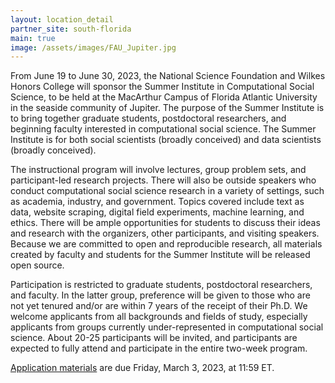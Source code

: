 ```yaml
---
layout: location_detail
partner_site: south-florida
main: true
image: /assets/images/FAU_Jupiter.jpg
---
```


From June 19 to June 30, 2023, the National Science Foundation and Wilkes Honors College will sponsor the Summer Institute in Computational Social Science, to be held at the MacArthur Campus of Florida Atlantic University in the seaside community of Jupiter. The purpose of the Summer Institute is to bring together graduate students, postdoctoral researchers, and beginning faculty interested in computational social science. The Summer Institute is for both social scientists (broadly conceived) and data scientists (broadly conceived).

The instructional program will involve lectures, group problem sets, and participant-led research projects. There will also be outside speakers who conduct computational social science research in a variety of settings, such as academia, industry, and government. Topics covered include text as data, website scraping, digital field experiments, machine learning, and ethics. There will be ample opportunities for students to discuss their ideas and research with the organizers, other participants, and visiting speakers. Because we are committed to open and reproducible research, all materials created by faculty and students for the Summer Institute will be released open source.

Participation is restricted to graduate students, postdoctoral researchers, and faculty. In the latter group, preference will be given to those who are not yet tenured and/or are within 7 years of the receipt of their Ph.D. We welcome applicants from all backgrounds and fields of study, especially applicants from groups currently under-represented in computational social science. About 20-25 participants will be invited, and participants are expected to fully attend and participate in the entire two-week program.

[Application materials](https://compsocialscience.github.io/summer-institute/2023/template/apply) are due Friday, March 3, 2023, at 11:59 ET.
